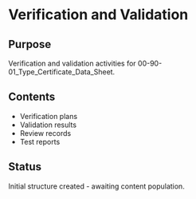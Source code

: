 # Verification and Validation

## Purpose
Verification and validation activities for 00-90-01_Type_Certificate_Data_Sheet.

## Contents
- Verification plans
- Validation results
- Review records
- Test reports

## Status
Initial structure created - awaiting content population.
